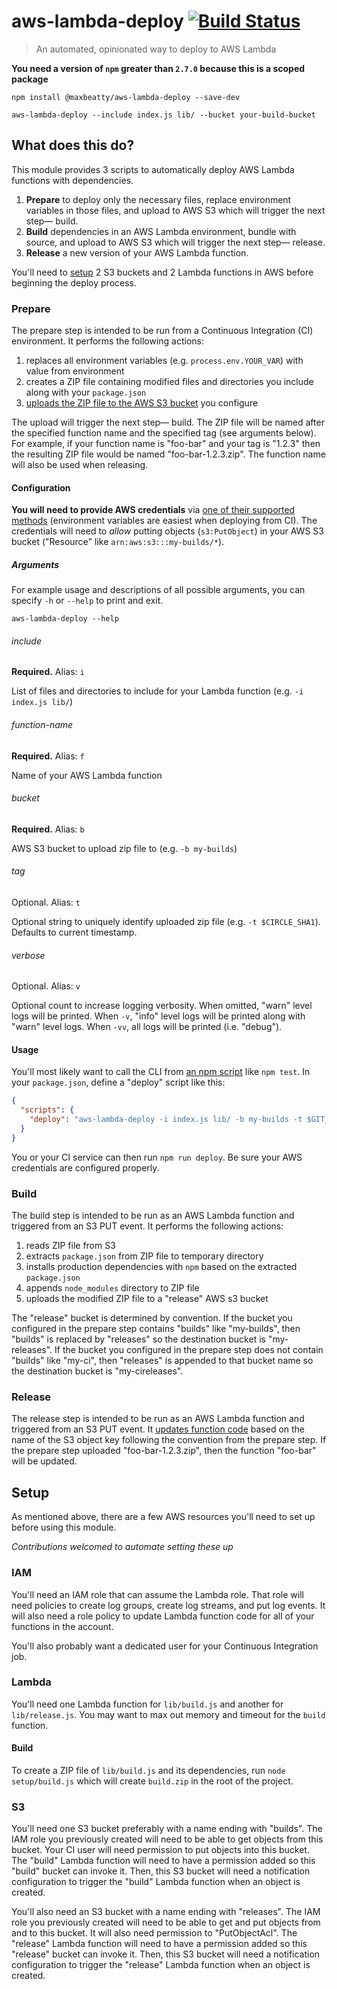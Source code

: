 # aws-lambda-deploy [![Build Status](https://travis-ci.org/maxbeatty/aws-lambda-deploy.svg)](https://travis-ci.org/maxbeatty/aws-lambda-deploy)

> An automated, opinionated way to deploy to AWS Lambda

**You need a version of `npm` greater than `2.7.0` because this is a scoped package**

```
npm install @maxbeatty/aws-lambda-deploy --save-dev
```

```
aws-lambda-deploy --include index.js lib/ --bucket your-build-bucket
```

## What does this do?

This module provides 3 scripts to automatically deploy AWS Lambda functions with dependencies.

1. **Prepare** to deploy only the necessary files, replace environment variables in those files, and upload to AWS S3 which will trigger the next step— build.
2. **Build** dependencies in an AWS Lambda environment, bundle with source, and upload to AWS S3 which will trigger the next step— release.
3. **Release** a new version of your AWS Lambda function.

You'll need to [setup](#setup) 2 S3 buckets and 2 Lambda functions in AWS before beginning the deploy process.

### Prepare

The prepare step is intended to be run from a Continuous Integration (CI) environment. It performs the following actions:

1. replaces all environment variables (e.g. `process.env.YOUR_VAR`) with value from environment
2. creates a ZIP file containing modified files and directories you include along with your `package.json`
3. [uploads the ZIP file to the AWS S3 bucket](http://docs.aws.amazon.com/AWSJavaScriptSDK/latest/AWS/S3.html#upload-property) you configure

The upload will trigger the next step— build. The ZIP file will be named after the specified function name and the specified tag (see arguments below). For example, if your function name is "foo-bar" and your tag is "1.2.3" then the resulting ZIP file would be named "foo-bar-1.2.3.zip". The function name will also be used when releasing.

#### Configuration

**You will need to provide AWS credentials** via [one of their supported methods](http://docs.aws.amazon.com/AWSJavaScriptSDK/guide/node-configuring.html) (environment variables are easiest when deploying from CI). The credentials will need to _allow_ putting objects (`s3:PutObject`) in your AWS S3 bucket ("Resource" like `arn:aws:s3:::my-builds/*`).

##### Arguments

For example usage and descriptions of all possible arguments, you can specify `-h` or `--help` to print and exit.

```
aws-lambda-deploy --help
```

###### include

**Required.** Alias: `i`

List of files and directories to include for your Lambda function (e.g. `-i index.js lib/`)

###### function-name

**Required.** Alias: `f`

Name of your AWS Lambda function

###### bucket

**Required.** Alias: `b`

AWS S3 bucket to upload zip file to (e.g. `-b my-builds`)

###### tag

Optional. Alias: `t`

Optional string to uniquely identify uploaded zip file (e.g. `-t $CIRCLE_SHA1`). Defaults to current timestamp.

###### verbose

Optional. Alias: `v`

Optional count to increase logging verbosity. When omitted, "warn" level logs will be printed. When `-v`, "info" level logs will be printed along with "warn" level logs. When `-vv`, all logs will be printed (i.e. "debug").

#### Usage

You'll most likely want to call the CLI from [an npm script](https://docs.npmjs.com/misc/scripts) like `npm test`. In your `package.json`, define a "deploy" script like this:

```json
{
  "scripts": {
    "deploy": "aws-lambda-deploy -i index.js lib/ -b my-builds -t $GIT_TAG_NAME"
  }
}
```

You or your CI service can then run `npm run deploy`. Be sure your AWS credentials are configured properly.

### Build

The build step is intended to be run as an AWS Lambda function and triggered from an S3 PUT event. It performs the following actions:

1. reads ZIP file from S3
2. extracts `package.json` from ZIP file to temporary directory
3. installs production dependencies with `npm` based on the extracted `package.json`
4. appends `node_modules` directory to ZIP file
5. uploads the modified ZIP file to a "release" AWS s3 bucket

The "release" bucket is determined by convention. If the bucket you configured in the prepare step contains "builds" like "my-builds", then "builds" is replaced by "releases" so the destination bucket is "my-releases". If the bucket you configured in the prepare step does not contain "builds" like "my-ci", then "releases" is appended to that bucket name so the destination bucket is "my-cireleases".

### Release

The release step is intended to be run as an AWS Lambda function and triggered from an S3 PUT event. It [updates function code](http://docs.aws.amazon.com/AWSJavaScriptSDK/latest/AWS/Lambda.html#updateFunctionCode-property) based on the name of the S3 object key following the convention from the prepare step. If the prepare step uploaded "foo-bar-1.2.3.zip", then the function "foo-bar" will be updated.

## Setup

As mentioned above, there are a few AWS resources you'll need to set up before using this module.

_Contributions welcomed to automate setting these up_

### IAM

You'll need an IAM role that can assume the Lambda role. That role will need policies to create log groups, create log streams, and put log events. It will also need a role policy to update Lambda function code for all of your functions in the account.

You'll also probably want a dedicated user for your Continuous Integration job.

### Lambda

You'll need one Lambda function for `lib/build.js` and another for `lib/release.js`. You may want to max out memory and timeout for the `build` function.

#### Build

To create a ZIP file of `lib/build.js` and its dependencies, run `node setup/build.js` which will create `build.zip` in the root of the project.

### S3

You'll need one S3 bucket preferably with a name ending with "builds". The IAM role you previously created will need to be able to get objects from this bucket. Your CI user will need permission to put objects into this bucket. The "build" Lambda function will need to have a permission added so this "build" bucket can invoke it. Then, this S3 bucket will need a notification configuration to trigger the "build" Lambda function when an object is created.

You'll also need an S3 bucket with a name ending with "releases". The IAM role you previously created will need to be able to get and put objects from and to this bucket. It will also need permission to "PutObjectAcl". The "release" Lambda function will need to have a permission added so this "release" bucket can invoke it. Then, this S3 bucket will need a notification configuration to trigger the "release" Lambda function when an object is created.
